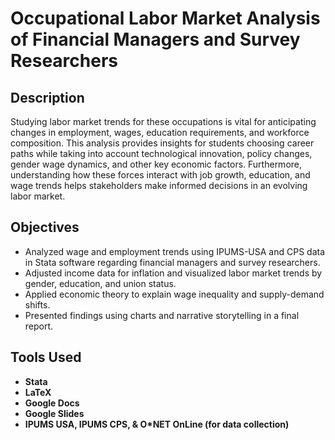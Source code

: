 # Occupational Labor Market Analysis of Financial Managers and Survey Researchers

<h2>Description</h2>
<p>Studying labor market trends for these occupations is vital for anticipating changes in employment, wages, education requirements, and workforce composition. This analysis provides insights for students choosing career paths while taking into account technological innovation, policy changes, gender wage dynamics, and other key economic factors. Furthermore, understanding how these forces interact with job growth, education, and wage trends helps stakeholders make informed decisions in an evolving labor market.<p/>

<h2>Objectives</h2>

- Analyzed wage and employment trends using IPUMS-USA and CPS data in Stata software regarding financial managers and survey researchers. 
- Adjusted income data for inflation and visualized labor market trends by gender, education, and union status. 
- Applied economic theory to explain wage inequality and supply-demand shifts. 
- Presented findings using charts and narrative storytelling in a final report. <br />


<h2>Tools Used</h2>

- <b>Stata </b>
- <b>LaTeX </b>
- <b>Google Docs</b> 
- <b>Google Slides</b>
- <b>IPUMS USA, IPUMS CPS, & O*NET OnLine (for data collection)</b>



